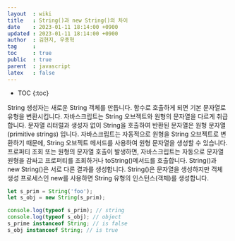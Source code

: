 ```yaml
---
layout  : wiki
title   : String()과 new String()의 차이
date    : 2023-01-11 18:14:00 +0900
updated : 2023-01-11 18:14:00 +0900
author  : 김현지, 우종혁
tag     :
toc     : true
public  : true
parent  : javascript
latex   : false
---
```

* TOC
{:toc}

String 생성자는 새로운 String 객체를 만듭니다. 함수로 호출하게 되면 기본 문자열로 유형을 변환시킵니다.
자바스크립트는 String 오브젝트와 원형의 문자열을 다르게 취급합니다.
문자열 리터럴과 생성자 없이 String을 호출하여 반환된 문자열은 원형 문자열(primitive strings) 입니다.
자바스크립트는 자동적으로 원형을 String 오브젝트로 변환하기 때문에, String 오브젝트 메서드를 사용하여 원형 문자열을 생성할 수 있습니다.
프로퍼티 조회 또는 원형의 문자열 호출이 발생하면, 자바스크립트는 자동으로 문자열 원형을 감싸고 프로퍼티를 조회하거나 toString()메서드를 호출합니다.
String()과 new String()은 서로 다른 결과를 생성합니다.
String()은 문자열을 생성하지만 객체 생성 프로세스인 new를 사용하면 String 유형의 인스턴스(객체)를 생성합니다.

```jsx
let s_prim = String('foo');
let s_obj = new String(s_prim);

console.log(typeof s_prim); // string
console.log(typeof s_obj); // object
s_prime instanceof String; // is false
s_obj instanceof String; // is true
```
